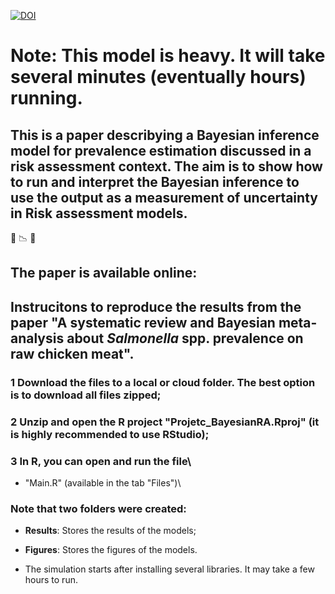 

[![DOI](https://zenodo.org/badge/DOI/10.1016/j.mran.2022.100205.svg)](https://www.sciencedirect.com/science/article/pii/S2352352222000056)

# Note: This model is heavy. It will take several minutes (eventually hours) running.

## This is a paper describying a Bayesian inference model for prevalence estimation discussed in a risk assessment context. The aim is to show how to run and interpret the Bayesian inference to use the output as a measurement of uncertainty in Risk assessment models.

:chicken: :chart_with_downwards_trend:  :poultry_leg: 

## The paper is available online: 




## Instrucitons to reproduce the results from the paper "A systematic review and Bayesian meta-analysis about *Salmonella* spp. prevalence on raw chicken meat".


### 1 Download the files to a local or cloud folder. The best option is to download all files zipped;

### 2 Unzip and open the R project "Projetc_BayesianRA.Rproj" (it is highly recommended to use RStudio);

### 3 In R, you can open and run the file\ 

  + "Main.R" (available in the tab "Files")\ 
  
  
### Note that two folders were created:
  - **Results**: Stores the results of the models;
  
  - **Figures**: Stores the figures of the models.
  
  - The simulation starts after installing several libraries. It may take a few hours to run.
